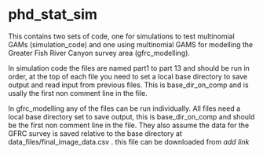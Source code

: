 # phd_stat_sim

This contains two sets of code, one for simulations to test multinomial GAMs (simulation_code) and one using multinomial GAMS for modelling the Greater Fish River Canyon survey area (gfrc_modelling). 

In simulation code the files are named part1 to part 13 and should be run in order, at the top of each file you need to set a local base directory to save output and read input from previous files. This is base_dir_on_comp and is usally the first non comment line in the file.

In gfrc_modelling any of the files can be run individually. All files need a local base directory set to save output, this is base_dir_on_comp and should be the first non comment line in the file. They also assume the data for the GFRC survey is saved relative to the base directory at data_files/final_image_data.csv . this file can be downloaded from *add link*

